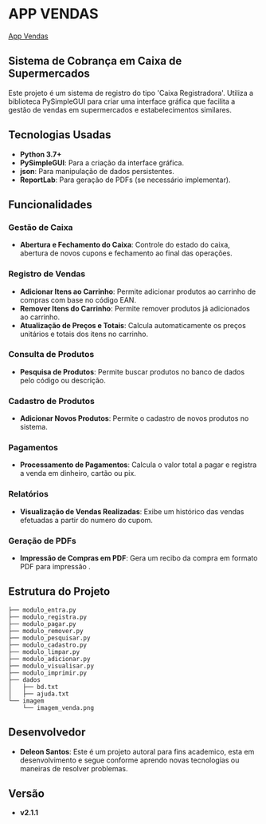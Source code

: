 # APP VENDAS
[App Vendas](imagen/imagem_login.png)

## Sistema de Cobrança em Caixa de Supermercados

Este projeto é um sistema de registro do tipo 'Caixa Registradora'. Utiliza a biblioteca PySimpleGUI para criar uma interface gráfica que facilita a gestão de vendas em supermercados e estabelecimentos similares.

## Tecnologias Usadas

- **Python 3.7+**
- **PySimpleGUI**: Para a criação da interface gráfica.
- **json**: Para manipulação de dados persistentes.
- **ReportLab**: Para geração de PDFs (se necessário implementar).

## Funcionalidades

### Gestão de Caixa
- **Abertura e Fechamento do Caixa**: Controle do estado do caixa, abertura de novos cupons e fechamento ao final das operações.

### Registro de Vendas
- **Adicionar Itens ao Carrinho**: Permite adicionar produtos ao carrinho de compras com base no código EAN.
- **Remover Itens do Carrinho**: Permite remover produtos já adicionados ao carrinho.
- **Atualização de Preços e Totais**: Calcula automaticamente os preços unitários e totais dos itens no carrinho.

### Consulta de Produtos
- **Pesquisa de Produtos**: Permite buscar produtos no banco de dados pelo código ou descrição.

### Cadastro de Produtos
- **Adicionar Novos Produtos**: Permite o cadastro de novos produtos no sistema.

### Pagamentos
- **Processamento de Pagamentos**: Calcula o valor total a pagar e registra a venda em dinheiro, cartão ou pix.

### Relatórios
- **Visualização de Vendas Realizadas**: Exibe um histórico das vendas efetuadas a partir do numero do cupom.

### Geração de PDFs
- **Impressão de Compras em PDF**: Gera um recibo da compra em formato PDF para impressão .

## Estrutura do Projeto

```plaintext
├── modulo_entra.py
├── modulo_registra.py
├── modulo_pagar.py
├── modulo_remover.py
├── modulo_pesquisar.py
├── modulo_cadastro.py
├── modulo_limpar.py
├── modulo_adicionar.py
├── modulo_visualisar.py
├── modulo_imprimir.py
├── dados
│   ├── bd.txt
│   ├── ajuda.txt
└── imagem
    └── imagem_venda.png
```
## Desenvolvedor
- **Deleon Santos**: Este é um projeto autoral para fins academico, esta em desenvolvimento e segue conforme aprendo novas tecnologias ou maneiras de resolver problemas.

## Versão
- **v2.1.1**


